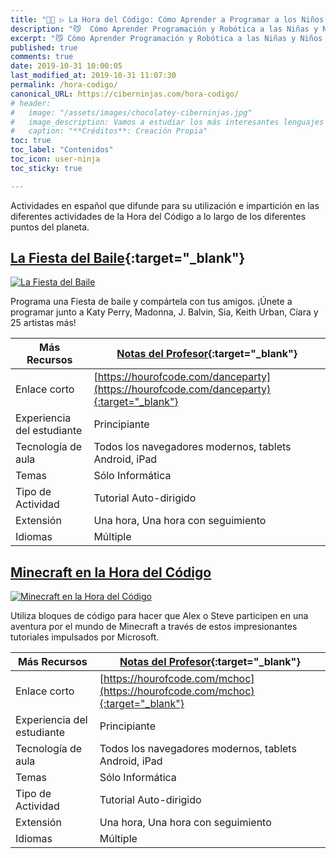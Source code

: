 ```yaml
---
title: "👨‍💻 ▷ La Hora del Código: Cómo Aprender a Programar a los Niños y Niñas"
description: "😼  Cómo Aprender Programación y Robótica a las Niñas y Niños con La Hora del Código."
excerpt: "😼 Cómo Aprender Programación y Robótica a las Niñas y Niños con La Hora del Código."
published: true
comments: true
date: 2019-10-31 10:00:05
last_modified_at: 2019-10-31 11:07:30
permalink: /hora-codigo/
canonical_URL: https://ciberninjas.com/hora-codigo/
# header:
#   image: "/assets/images/chocolatey-ciberninjas.jpg"
#   image_description: Vamos a estudiar los más interesantes lenguajes de programación y frameworks de 2019
#   caption: "**Créditos**: Creación Propia"
toc: true
toc_label: "Contenidos"
toc_icon: user-ninja
toc_sticky: true

---
```

<!-- https://hourofcode.com/es/learn -->
Actividades en español que difunde para su utilización e impartición en las diferentes actividades de la Hora del Código a lo largo de los diferentes puntos del planeta.

## [La Fiesta del Baile](https://code.org/dance){:target="_blank"}

[![La Fiesta del Baile](https://i.ibb.co/mN2G0zk/image.png)](https://i.ibb.co/mN2G0zk/image.png "Captura de Pantalla de La Fiesta del Baile de la Programación")

Programa una Fiesta de baile y compártela con tus amigos. ¡Únete a programar junto a Katy Perry, Madonna, J. Balvin, Sia, Keith Urban, Ciara y 25 artistas más!

| Más Recursos               | [ Notas del Profesor](https://curriculum.code.org/hoc/plugged/8){:target="_blank"} |
| -------------------------- | ------------------------------------------------------------ |
| Enlace corto               | [https://hourofcode.com/danceparty](https://hourofcode.com/danceparty){:target="_blank"}                            |
| Experiencia del estudiante | Principiante                                                 |
| Tecnología de aula         | Todos los navegadores modernos, tablets Android, iPad        |
| Temas                      | Sólo Informática                                             |
| Tipo de Actividad          | Tutorial Auto-dirigido                                       |
| Extensión                  | Una hora, Una hora con seguimiento                           |
| Idiomas                    | Múltiple                                                     |

## [Minecraft en la Hora del Código](https://code.org/minecraft)

[![Minecraft en la Hora del Código](https://i.ibb.co/3cL7j3g/image.png)](https://i.ibb.co/3cL7j3g/image.png "Minecraft en la Hora del Código")

Utiliza bloques de código para hacer que Alex o Steve participen en una aventura por el mundo de Minecraft a través de estos impresionantes tutoriales impulsados por Microsoft.

| Más Recursos               | [ Notas del Profesor](https://code.org/hourofcode/mc){:target="_blank"} |
| -------------------------- | ----------------------------------------------------- |
| Enlace corto               | [https://hourofcode.com/mchoc](https://hourofcode.com/mchoc){:target="_blank"}                          |
| Experiencia del estudiante | Principiante                                          |
| Tecnología de aula         | Todos los navegadores modernos, tablets Android, iPad |
| Temas                      | Sólo Informática                                      |
| Tipo de Actividad          | Tutorial Auto-dirigido                                |
| Extensión                  | Una hora, Una hora con seguimiento                    |
| Idiomas                    | Múltiple                                              |
